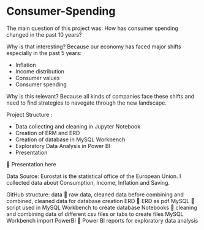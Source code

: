 # Consumer-Spending

The main question of this project was:
How has consumer spending changed in the past 10 years?

Why is that interesting?
Because our economy has faced major shifts especially in the past 5 years:
- Inflation
- Income distribution
- Consumer values
- Consumer spending

Why is this relevant?
Because all kinds of companies face these shifts and need to find strategies to navegate through the new landscape.

Project Structure :
-	Data collecting and cleaning in Jupyter Notebook
-	Creation of ERM and ERD
-	Creation of database in MySQL Workbench
-	Exploratory Data Analysis in Power BI
-	Presentation

	Presentation here

Data Source:
Eurostat is the statistical office of the European Union. I collected data about Consumption, Income, Inflation and Saving.

GitHub structure:
data  raw data, cleaned data before combining and combined, cleaned data for database creation
ERD  ERD as pdf
MySQL  script used in MySQL Workbench to create database
Notebooks  cleaning and combining data of different csv files or tabs to create files MySQL Workbench import
PowerBI  Power BI reports for exploratory data analysis
